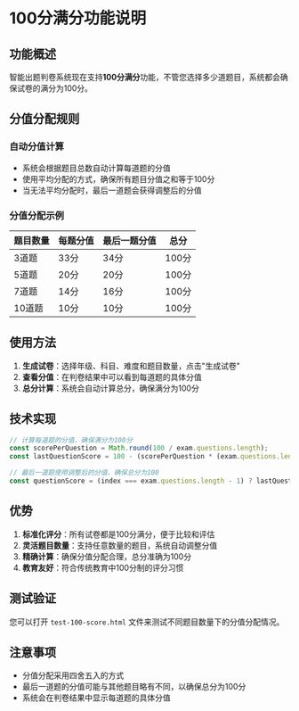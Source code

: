 # 100分满分功能说明

## 功能概述

智能出题判卷系统现在支持**100分满分**功能，不管您选择多少道题目，系统都会确保试卷的满分为100分。

## 分值分配规则

### 自动分值计算
- 系统会根据题目总数自动计算每道题的分值
- 使用平均分配的方式，确保所有题目分值之和等于100分
- 当无法平均分配时，最后一道题会获得调整后的分值

### 分值分配示例

| 题目数量 | 每题分值 | 最后一题分值 | 总分 |
|---------|---------|-------------|------|
| 3道题   | 33分    | 34分        | 100分 |
| 5道题   | 20分    | 20分        | 100分 |
| 7道题   | 14分    | 16分        | 100分 |
| 10道题  | 10分    | 10分        | 100分 |

## 使用方法

1. **生成试卷**：选择年级、科目、难度和题目数量，点击"生成试卷"
2. **查看分值**：在判卷结果中可以看到每道题的具体分值
3. **总分计算**：系统会自动计算总分，确保满分为100分

## 技术实现

```javascript
// 计算每道题的分值，确保满分为100分
const scorePerQuestion = Math.round(100 / exam.questions.length);
const lastQuestionScore = 100 - (scorePerQuestion * (exam.questions.length - 1));

// 最后一道题使用调整后的分值，确保总分为100
const questionScore = (index === exam.questions.length - 1) ? lastQuestionScore : scorePerQuestion;
```

## 优势

1. **标准化评分**：所有试卷都是100分满分，便于比较和评估
2. **灵活题目数量**：支持任意数量的题目，系统自动调整分值
3. **精确计算**：确保分值分配合理，总分准确为100分
4. **教育友好**：符合传统教育中100分制的评分习惯

## 测试验证

您可以打开 `test-100-score.html` 文件来测试不同题目数量下的分值分配情况。

## 注意事项

- 分值分配采用四舍五入的方式
- 最后一道题的分值可能与其他题目略有不同，以确保总分为100分
- 系统会在判卷结果中显示每道题的具体分值
